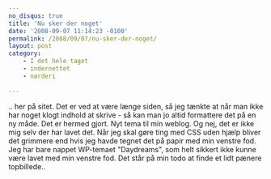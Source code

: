 ```yaml
---
no_disqus: true
title: 'Nu sker der noget'
date: '2008-09-07 11:14:23 -0100'
permalink: /2008/09/07/nu-sker-der-noget/
layout: post
category:
    - I det hele taget
    - indernettet
    - nørderi

---
```

.. her på sitet. Det er ved at være længe siden, så jeg tænkte at når man ikke har noget klogt indhold at skrive - så kan man jo altid formattere det på en ny måde. Det er hermed gjort. Nyt tema til min weblog. Og nej, det er ikke mig selv der har lavet det. Når jeg skal gøre ting med CSS uden hjælp bliver det grimmere end hvis jeg havde tegnet det på papir med min venstre fod. Jeg har bare nappet WP-temaet "Daydreams", som helt sikkert ikke kunne være lavet med min venstre fod. Det står på min todo at finde et lidt pænere topbillede..
